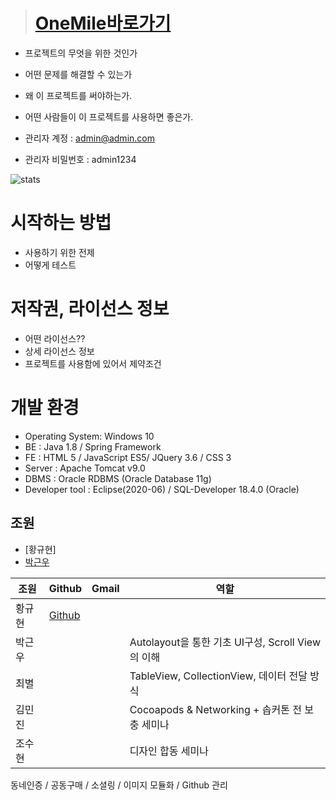 > # [OneMile바로가기](http://www.sysout.co.kr/onemile)
- 프로젝트의 무엇을 위한 것인가
- 어떤 문제를 해결할 수 있는가
- 왜 이 프로젝트를 써야하는가.
- 어떤 사람들이 이 프로젝트를 사용하면 좋은가.

- 관리자 계정 : admin@admin.com
- 관리자 비밀번호 : admin1234

![stats](https://github-readme-stats.vercel.app/api?username=beetrbgus&theme=dark&show_icons=true)
# 시작하는 방법 
- 사용하기 위한 전제
- 어떻게 테스트

# 저작권, 라이선스 정보
- 어떤 라이선스??
- 상세 라이선스 정보
- 프로젝트를 사용함에 있어서 제약조건

# 개발 환경
* Operating System: Windows 10
* BE : Java 1.8 / Spring Framework
* FE : HTML 5 / JavaScript ES5/ JQuery 3.6 / CSS 3
* Server : Apache Tomcat v9.0
* DBMS : Oracle RDBMS (Oracle Database 11g)
* Developer tool : Eclipse(2020-06) / SQL-Developer 18.4.0 (Oracle)

## 조원

-  [황규현]
- [박근우](https://github.com/lostMS95)


| 조원   | Github | Gmail | 역할 |
| ------ | ------ | ----- |----------- |
| 황규현 | [Github](https://github.com/beetrbgus)  |  |  |
| 박근우 |  |  | Autolayout을 통한 기초 UI구성, Scroll View의 이해 |
| 최별 |  |  | TableView, CollectionView, 데이터 전달 방식 |
| 김민진 |  |  | Cocoapods & Networking + 솝커톤 전 보충 세미나 |
| 조수현 |  |  |디자인 합동 세미나 |





동네인증 / 공동구매 / 소셜링 / 이미지 모듈화 / Github 관리
